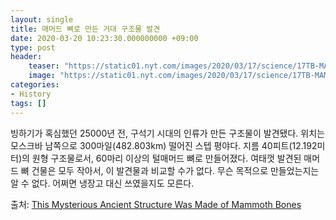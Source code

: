 ```yaml
---
layout: single
title: 매머드 뼈로 만든 거대 구조물 발견
date: 2020-03-20 10:23:30.000000000 +09:00
type: post
header:
    teaser: "https://static01.nyt.com/images/2020/03/17/science/17TB-MAMMOTHS1/17TB-MAMMOTHS1-superJumbo.jpg?quality=90&auto=webp"
    image: "https://static01.nyt.com/images/2020/03/17/science/17TB-MAMMOTHS1/17TB-MAMMOTHS1-superJumbo.jpg?quality=90&auto=webp"
categories:
- History
tags: []
---
```


빙하기가 혹심했던 25000년 전, 구석기 시대의 인류가 만든 구조물이 발견됐다. 위치는 모스크바 남쪽으로 300마일(482.803km) 떨어진 스텝 평야다. 지름 40피트(12.192미터)의 원형 구조물로서, 60마리 이상의 털매머드 뼈로 만들어졌다. 여태껏 발견된 매머드 뼈 건물은 모두 작아서, 이 발견물과 비교할 수가 없다. 무슨 목적으로 만들었는지는 알 수 없다. 어쩌면 냉장고 대신 쓰였을지도 모른다.

출처: [This Mysterious Ancient Structure Was Made of Mammoth Bones](https://www.nytimes.com/2020/03/17/science/mammoth-bones-circle.html?te=1&nl=morning-briefing&emc=edit_MBAE_p_20200318&section=whatElse&campaign_id=7&instance_id=16884&segment_id=22363&user_id=864cfe7932e398c4f7acc2ecfee50163&regi_id=74224344ion=whatElse)

